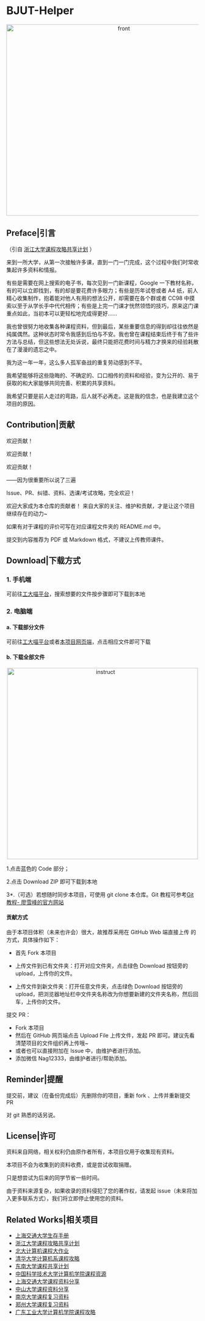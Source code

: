 # BJUT-Helper

<div align="center">
<!--<img src="https://s2.loli.net/2023/06/22/BAMsajNkq5V931c.png" alt="front" width="600" height="500"> !-->
    <img src = "https://thatwebsite.oss-cn-hongkong.aliyuncs.com/front1.png" alt = "front" width="600" height="500">
    
</div>

## Preface|引言

（引自 [浙江大学课程攻略共享计划](https://github.com/QSCTech/zju-icicles) ）

来到一所大学，从第一次接触许多课，直到一门一门完成，这个过程中我们时常收集起许多资料和情报。

有些是需要在网上搜索的电子书，每次见到一门新课程，Google 一下教材名称，有的可以立即找到，有的却是要花费许多眼力；有些是历年试卷或者 A4 纸，前人精心收集制作，抱着能对他人有用的想法公开，却需要在各个群或者 CC98 中摸索以至于从学长手中代代相传；有些是上完一门课才恍然领悟的技巧，原来这门课重点如此，当初本可以更轻松地完成得更好……

我也曾很努力地收集各种课程资料，但到最后，某些重要信息的得到却往往依然是纯属偶然。这种状态时常令我感到后怕与不安。我也曾在课程结束后终于有了些许方法与总结，但这些想法无处诉说，最终只能把花费时间与精力才换来的经验耗散在了漫漫的遗忘之中。

我为这一年一年，这么多人孤军奋战的重复劳动感到不平。

我希望能够将这些隐晦的、不确定的、口口相传的资料和经验，变为公开的、易于获取的和大家能够共同完善、积累的共享资料。

我希望只要是前人走过的弯路，后人就不必再走。这是我的信念，也是我建立这个项目的原因。

## Contribution|贡献

欢迎贡献！

欢迎贡献！

欢迎贡献！

——因为很重要所以说了三遍

Issue、PR、纠错、资料、选课/考试攻略，完全欢迎！

欢迎大家成为本仓库的贡献者！
来自大家的关注、维护和贡献，才是让这个项目继续存在的动力~

如果有对于课程的评价可写在对应课程文件夹的 README.md 中。

提交到内容推荐为 PDF 或 Markdown 格式，不建议上传教师课件。

## Download|下载方式

### 1. 手机端

可前往[工大喵平台](https://xiaoyuancat.com/)，搜索想要的文件按步骤即可下载到本地

### 2. 电脑端

#### a. 下载部分文件

可前往[工大喵平台](https://xiaoyuancat.com/)或者[本项目网页端](https://open-bjut.github.io/BJUT-AI/)，点击相应文件即可下载

#### b. 下载全部文件

<div align="center">
    <!--<img src="https://s2.loli.net/2023/06/22/nmkwgs1CZiAjMhe.jpg" alt="front" width="500" height="500"> !-->
    <img src="https://thatwebsite.oss-cn-hongkong.aliyuncs.com/%E4%B8%8B%E8%BD%BD%E9%A1%B9%E7%9B%AE%E6%8C%87%E5%8D%97.jpg" alt = "instruct" width = "500" height="500">
</div >

1.点击蓝色的 Code 部分；

2.点击 Download ZIP 即可下载到本地

3\*.（可选）若想随时同步本项目，可使用 git clone 本仓库。Git 教程可参考[Git 教程- 廖雪峰的官方网站](https://www.liaoxuefeng.com/wiki/896043488029600)

#### 贡献方式

由于本项目体积（未来也许会）很大，故推荐采用在 GitHub Web 端直接上传 的方式，具体操作如下：

- 首先 Fork 本项目

- 上传文件到已有文件夹：打开对应文件夹，点击绿色 Download 按钮旁的 upload，上传你的文件。

- 上传文件到新文件夹：打开任意文件夹，点击绿色 Download 按钮旁的 upload，把浏览器地址栏中文件夹名称改为你想要新建的文件夹名称，然后回车，上传你的文件。

提交 PR：

- Fork 本项目
- 然后在 GitHub 网页端点击 Upload File 上传文件，发起 PR 即可。建议先看清楚项目的文件组织再上传哦~
- 或者也可以直接附加在 Issue 中，由维护者进行添加。
- 添加微信 Nag12333，由维护者进行/帮助添加。

## Reminder|提醒

提交前，建议（在备份完成后）先删除你的项目，重新 fork 、上传并重新提交 PR

对 git 熟悉的话另说。

## License|许可

资料来自网络，相关权利仍由原作者所有，本项目仅用于收集现有资料。

本项目不会为收集到的资料收费，或是尝试收取捐赠。

只是想尝试为后来的同学节省一些时间。

由于资料来源复杂，如果收录的资料侵犯了您的著作权，请发起 issue（未来将加入更多联系方式），我们将立即停止使用您的资料。

## Related Works|相关项目

- [上海交通大学生存手册](https://survivesjtu.gitbook.io/survivesjtumanual/)
- [浙江大学课程攻略共享计划](https://github.com/QSCTech/zju-icicles)
- [北大计算机课程大作业](https://github.com/tongtzeho/PKUCourse)
- [清华大学计算机系课程攻略](https://github.com/PKUanonym/REKCARC-TSC-UHT)
- [东南大学课程共享计划](https://github.com/zjdx1998/seucourseshare)
- [中国科学技术大学计算机学院课程资源](https://github.com/USTC-Resource/USTC-Course)
- [上海交通大学课程资料分享](https://github.com/CoolPhilChen/SJTU-Courses/)
- [中山大学课程资料分享](https://github.com/sysuexam/SYSU-Exam)
- [南京大学课程复习资料](https://github.com/idealclover/NJU-Review-Materials)
- [郑州大学课程复习资料](https://github.com/CooperNiu/ZZU-Courses-Resource)
- [广东工业大学计算机学院课程攻略](https://github.com/brenner8023/gdut-course)
